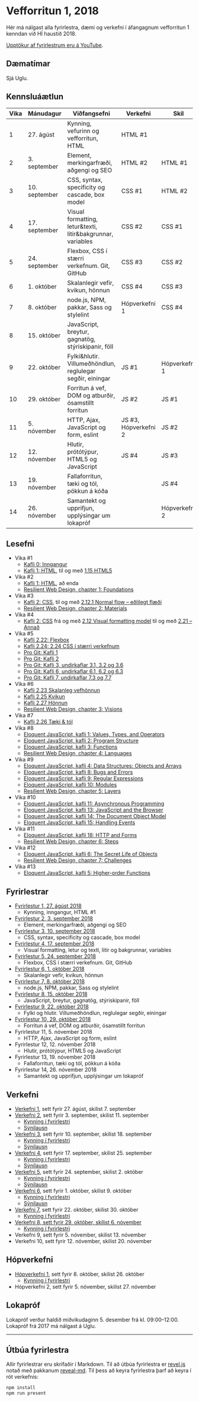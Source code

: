 # Vefforritun 1, 2018

Hér má nálgast alla fyrirlestra, dæmi og verkefni í áfangagnum vefforritun 1 kenndan við HÍ haustið 2018.

[Upptökur af fyrirlestrum eru á YouTube](https://www.youtube.com/playlist?list=PLRj-ccg8iozyaJR-ASWDk5wTLJ0BOosqb).

## Dæmatímar

Sjá Uglu.

## Kennsluáætlun

| Vika | Mánudagur     | Viðfangsefni                                                | Verkefni             | Skil          |
|------|---------------|-------------------------------------------------------------|----------------------|---------------|
|  1   | 27. ágúst     | Kynning, vefurinn og vefforritun, HTML                      | HTML #1              |               |
|  2   | 3. september  | Element, merkingarfræði, aðgengi og SEO                     | HTML #2              | HTML #1       |
|  3   | 10. september | CSS, syntax, specificity og cascade, box model              | CSS #1               | HTML #2       |
|  4   | 17. september | Visual formatting, letur&texti, litir&bakgrunnar, variables | CSS #2               | CSS #1        |
|  5   | 24. september | Flexbox, CSS í stærri verkefnum. Git, GitHub                | CSS #3               | CSS #2        |
|  6   | 1. október    | Skalanlegir vefir, kvikun, hönnun                           | CSS #4               | CSS #3        |
|  7   | 8. október    | node.js, NPM, pakkar, Sass og stylelint                     | Hópverkefni 1        | CSS #4        |
|  8   | 15. október   | JavaScript, breytur, gagnatög, stýriskipanir, föll          |                      |               |
|  9   | 22. október   | Fylki&hlutir. Villumeðhöndlun, reglulegar segðir, einingar  | JS #1                | Hópverkefni 1 |
|  10  | 29. október   | Forritun á vef, DOM og atburðir, ósamstillt forritun        | JS #2                | JS #1         |
|  11  | 5. nóvember   | HTTP, Ajax, JavaScript og form, eslint                      | JS #3, Hópverkefni 2 | JS #2         |
|  12  | 12. nóvember  | Hlutir, prótótýpur, HTML5 og JavaScript                     | JS #4                | JS #3         |
|  13  | 19. nóvember  | Fallaforritun, tæki og tól, pökkun á kóða                   |                      | JS #4         |
|  14  | 26. nóvember  | Samantekt og upprifjun, upplýsingar um lokapróf             |                      | Hópverkefni 2 |

## Lesefni

* Vika #1
  - [Kafli 0: Inngangur](https://github.com/vefforritun/book/blob/master/chapters/00.inngangur.md)
  - [Kafli 1: HTML](https://github.com/vefforritun/book/blob/master/chapters/01.html.md), til og með [1.15 HTML5](https://github.com/vefforritun/book/blob/master/chapters/01.html.md#115-html5)
* Vika #2
  - [Kafli 1: HTML](https://github.com/vefforritun/book/blob/master/chapters/01.html.md), að enda
  - [Resilient Web Design, chapter 1: Foundations](https://resilientwebdesign.com/chapter1/)
* Vika #3
  - [Kafli 2: CSS](https://github.com/vefforritun/book/blob/master/chapters/02.css.md), til og með [2.12.1 Normal flow – eðlilegt flæði](https://github.com/vefforritun/book/blob/master/chapters/02.css.md#2121-normal-flow--e%C3%B0lilegt-fl%C3%A6%C3%B0i)
  - [Resilient Web Design, chapter 2: Materials](https://resilientwebdesign.com/chapter2/)
* Vika #4
  - [Kafli 2: CSS](https://github.com/vefforritun/book/blob/master/chapters/02.css.md) frá og með [2.12 Visual formatting model](https://github.com/vefforritun/book/blob/master/chapters/02.css.md#212-visual-formatting-model) til og með [2.21 – Annað](https://github.com/vefforritun/book/blob/master/chapters/02.css.md#221-anna%C3%B0)
* Vika #5
  - [Kafli 2.22: Flexbox](https://github.com/vefforritun/book/blob/master/chapters/02.css.md#222-flexbox)
  - [Kafli 2.24: 2.24 CSS í stærri verkefnum](https://github.com/vefforritun/book/blob/master/chapters/02.css.md#224-css-%C3%AD-st%C3%A6rri-verkefnum)
  - [Pro Git: Kafli 1](https://git-scm.com/book/en/v2/Getting-Started-About-Version-Control)
  - [Pro Git: Kafli 2](https://git-scm.com/book/en/v2/Git-Basics-Getting-a-Git-Repository)
  - [Pro Git: Kafli 3, undirkaflar 3.1, 3.2 og 3.6](https://git-scm.com/book/en/v2/Git-Branching-Branches-in-a-Nutshell)
  - [Pro Git: Kafli 6, undirkaflar 6.1, 6.2 og 6.3](https://git-scm.com/book/en/v2/GitHub-Account-Setup-and-Configuration)
  - [Pro Git: Kafli 7, undirkaflar 7.3 og 7.7](https://git-scm.com/book/en/v2/Git-Tools-Stashing-and-Cleaning)
* Vika #6
  - [Kafli 2.23 Skalanleg vefhönnun](https://github.com/vefforritun/book/blob/master/chapters/02.css.md#223-skalanleg-vefh%C3%B6nnun)
  - [Kafli 2.25 Kvikun](https://github.com/vefforritun/book/blob/master/chapters/02.css.md#225-kvikun)
  - [Kafli 2.27 Hönnun](https://github.com/vefforritun/book/blob/master/chapters/02.css.md#227-h%C3%B6nnun)
  - [Resilient Web Design, chapter 3: Visions](https://resilientwebdesign.com/chapter3/)
* Vika #7
  - [Kafli 2.26 Tæki & tól](https://github.com/vefforritun/book/blob/master/chapters/02.css.md#226-t%C3%A6ki--t%C3%B3l)
* Vika #8
  - [Eloquent JavaScript, kafli 1: Values, Types, and Operators](https://eloquentjavascript.net/01_values.html)
  - [Eloquent JavaScript, kafli 2: Program Structure](https://eloquentjavascript.net/02_program_structure.html)
  - [Eloquent JavaScript, kafli 3: Functions](https://eloquentjavascript.net/03_functions.html)
  - [Resilient Web Design, chapter 4: Languages](https://resilientwebdesign.com/chapter4/)
* Vika #9
  - [Eloquent JavaScript, kafli 4: Data Structures: Objects and Arrays](https://eloquentjavascript.net/04_data.html)
  - [Eloquent JavaScript, kafli 8: Bugs and Errors](https://eloquentjavascript.net/08_error.html)
  - [Eloquent JavaScript, kafli 9: Regular Expressions](https://eloquentjavascript.net/09_regexp.html)
  - [Eloquent JavaScript, kafli 10: Modules](https://eloquentjavascript.net/10_modules.html)
  - [Resilient Web Design, chapter 5: Layers](https://resilientwebdesign.com/chapter5/)
* Vika #10
  - [Eloquent JavaScript, kafli 11: Asynchronous Programming](https://eloquentjavascript.net/11_async.html)
  - [Eloquent JavaScript, kafli 13: JavaScript and the Browser](https://eloquentjavascript.net/13_browser.html)
  - [Eloquent JavaScript, kafli 14: The Document Object Model](https://eloquentjavascript.net/14_dom.html)
  - [Eloquent JavaScript, kafli 15: Handling Events](https://eloquentjavascript.net/15_event.html)
* Vika #11
  - [Eloquent JavaScript, kafli 18: HTTP and Forms](https://eloquentjavascript.net/18_http.html)
  - [Resilient Web Design, chapter 6: Steps](https://resilientwebdesign.com/chapter6/)
* Vika #12
  - [Eloquent JavaScript, kafli 6: The Secret Life of Objects](https://eloquentjavascript.net/06_object.html)
  - [Resilient Web Design, chapter 7: Challenges](https://resilientwebdesign.com/chapter7/)
* Vika #13
  - [Eloquent JavaScript, kafli 5: Higher-order Functions](https://eloquentjavascript.net/05_higher_order.html)

## Fyrirlestrar

* [Fyrirlestur 1, 27. ágúst 2018](fyrirlestrar/01/)
  - Kynning, inngangur, HTML #1
* [Fyrirlestur 2, 3. september 2018](fyrirlestrar/02/)
  - Element, merkingarfræði, aðgengi og SEO
* [Fyrirlestur 3, 10. september 2018](fyrirlestrar/03/)
  - CSS, syntax, specificity og cascade, box model
* [Fyrirlestur 4, 17. september 2018](fyrirlestrar/04/)
  - Visual formatting, letur og texti, litir og bakgrunnar, variables
* [Fyrirlestur 5, 24. september 2018](fyrirlestrar/05/)
  - Flexbox, CSS í stærri verkefnum. Git, GitHub
* [Fyrirlestur 6, 1. október 2018](fyrirlestrar/06/)
  - Skalanlegir vefir, kvikun, hönnun
* [Fyrirlestur 7, 8. október 2018](fyrirlestrar/07/)
  - node.js, NPM, pakkar, Sass og stylelint
* [Fyrirlestur 8, 15. október 2018](fyrirlestrar/08/)
  - JavaScript, breytur, gagnatög, stýriskipanir, föll
* [Fyrirlestur 9, 22. október 2018](fyrirlestrar/09/)
  - Fylki og hlutir. Villumeðhöndlun, reglulegar segðir, einingar
* [Fyrirlestur 10, 29. október 2018](fyrirlestrar/10/)
  - Forritun á vef, DOM og atburðir, ósamstillt forritun
* Fyrirlestur 11, 5. nóvember 2018
  - HTTP, Ajax, JavaScript og form, eslint
* Fyrirlestur 12, 12. nóvember 2018
  - Hlutir, prótótýpur, HTML5 og JavaScript
* Fyrirlestur 13, 19. nóvember 2018
  - Fallaforritun, tæki og tól, pökkun á kóða
* Fyrirlestur 14, 26. nóvember 2018
  - Samantekt og upprifjun, upplýsingar um lokapróf

## Verkefni

* [Verkefni 1](https://github.com/vefforritun/vef1-2018-v1), sett fyrir 27. ágúst, skilist 7. september
* [Verkefni 2](https://github.com/vefforritun/vef1-2018-v2), sett fyrir 3. september, skilist 11. september
  - [Kynning í fyrirlestri](https://youtu.be/c8YD7QWsjIY)
  - [Sýnilausn](https://github.com/vefforritun/vef1-2018-v2-synilausn)
* [Verkefni 3](https://github.com/vefforritun/vef1-2018-v3), sett fyrir 10. september, skilist 18. september
  - [Kynning í fyrirlestri](https://youtu.be/BiyHBlDkPCo)
  - [Sýnilausn](https://github.com/vefforritun/vef1-2018-v3-synilausn)
* [Verkefni 4](https://github.com/vefforritun/vef1-2018-v4), sett fyrir 17. september, skilist 25. september
  - [Kynning í fyrirlestri](https://youtu.be/gT7tuLdNfqs)
  - [Sýnilausn](https://github.com/vefforritun/vef1-2018-v4-synilausn)
* [Verkefni 5](https://github.com/vefforritun/vef1-2018-v5), sett fyrir 24. september, skilist 2. október
  - [Kynning í fyrirlestri](https://youtu.be/hRdwaXB11XU)
  - [Sýnilausn](https://github.com/vefforritun/vef1-2018-v5-synilausn)
* [Verkefni 6](https://github.com/vefforritun/vef1-2018-v6), sett fyrir 1. október, skilist 9. október
  - [Kynning í fyrirlestri](https://youtu.be/y3DIwy-ZSvA)
  - [Sýnilausn](https://github.com/vefforritun/vef1-2018-v6-synilausn)
* [Verkefni 7](https://github.com/vefforritun/vef1-2018-v7), sett fyrir 22. október, skilist 30. október
  - [Kynning í fyrirlestri](https://youtu.be/wr2FVUwpVe4)
* [Verkefni 8, sett fyrir 29. október, skilist 6. nóvember](https://github.com/vefforritun/vef1-2018-v8)
  - [Kynning í fyrirlestri](https://youtu.be/3ssROhnC2AI)
* Verkefni 9, sett fyrir 5. nóvember, skilist 13. nóvember
* Verkefni 10, sett fyrir 12. nóvember, skilist 20. nóvember

## Hópverkefni

* [Hópverkefni 1](https://github.com/vefforritun/vef1-2018-h1), sett fyrir 8. október, skilist 26. október
  - [Kynning í fyrirlestri](https://youtu.be/B66h9ZPTtMs)
* Hópverkefni 2, sett fyrir 5. nóvember, skilist 27. nóvember

## Lokapróf

Lokapróf verður haldið miðvikudaginn 5. desember frá kl. 09:00–12:00. Lokapróf frá 2017 má nálgast á Uglu.

---

## Útbúa fyrirlestra

Allir fyrirlestrar eru skrifaðir í Markdown. Til að útbúa fyrirlestra er [revel.js](https://revealjs.com/) notað með pakkanum [reveal-md](https://github.com/webpro/reveal-md). Til þess að keyra fyrirlestra þarf að keyra í rót verkefnis:

```bash
npm install
npm run present
```
